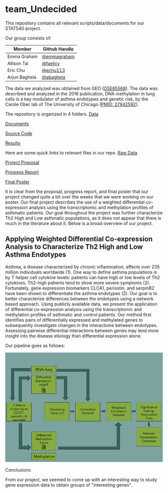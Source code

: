 # team_Undecided

This repository contains all relevant scripts/data/documents for our STAT540 project. 

Our group consists of:

Member | Github Handle
 --- | ---
Emma Graham | [@emmagraham](https://github.com/emmagraham)
Allison Tai | [@faelicy](https://github.com/faelicy)
Eric Chu | [@echu113](https://github.com/echu113)
Arjun Baghela | [@abaghela](https://github.com/abaghela)

The data we analyzed was obtained from GEO ([GSE85568](https://www.ncbi.nlm.nih.gov/geo/query/acc.cgi?acc=GSE85568)). The data was described and analyzed in the 2016 publication, DNA methylation in lung cells is a key modulator of asthma endotypes and genetic risk, by the Carole Ober lab of The University of Chicago ([PMID: 27942592](https://www.ncbi.nlm.nih.gov/pmc/articles/PMC5139904/)).

The repository is organized in 4 folders.
[Data](https://github.com/STAT540-UBC/team_Undecided/tree/master/data)

[Documents](https://github.com/STAT540-UBC/team_Undecided/tree/master/docs)

[Source Code](https://github.com/STAT540-UBC/team_Undecided/tree/master/src)

[Results](https://github.com/STAT540-UBC/team_Undecided/tree/master/results)

Here are some quick links to relevant files in our repo. 
[Raw Data](https://github.com/STAT540-UBC/team_Undecided/tree/master/data/raw_data)

[Project Proposal](https://github.com/STAT540-UBC/team_Undecided/blob/master/docs/project_proposal.md)

[Progress Report](https://github.com/STAT540-UBC/team_Undecided/blob/master/docs/progress_report.md)

[Final Poster](https://github.com/STAT540-UBC/team_Undecided/blob/master/docs/TeamUndecidedPoster.pdf)

It is clear from the proposal, progress report, and final poster that our project changed quite a bit over the weeks that we were working on our poster. Our final project describes the use of a weighted differential co-expression analysis using the transcriptomic and methylation profiles of asthmatic patients. Our goal throughout the project was further characterize Th2 High and Low asthmatic populations, as it does not appear that there is much in the literature about it. Below is a broad overview of our project. 

## Applying Weighted Differential Co-expression Analysis to Characterize Th2 High and Low Asthma Endotypes

Asthma, a disease characterized by chronic inflammation, affects over 235 million individuals worldwide (1). One way to define asthma populations is by T helper cell cytokine levels: patients can have high or low levels of Th2 cytokines. Th2-high patients tend to show more severe symptoms (2). Fortunately, gene expression biomarkers CLCA1, periostin, and serpinB2 have been shown to differentiate the asthma endotypes (2). Our goal is to better characterize differences between the endotypes using a network based approach. Using publicly available data, we present the application of differential co-expression analysis using the transcriptomic and methylation profiles of asthmatic and control patients. Our method first identifies pairs of differentially expressed and methylated genes to subsequently investigate changes in the interactome between endotypes. Assessing pairwise differential interactions between genes may lend more insight into the disease etiology than differential expression alone.

Our pipeline goes as follows: 

![pipeline](https://github.com/STAT540-UBC/team_Undecided/blob/master/results/figures/teamUndecided_Pipeline.png "Pipeline")

Conclusions

From our project, we seemed to come up with an interesting way to study gene expression data to obtain groups of "interesting genes". 